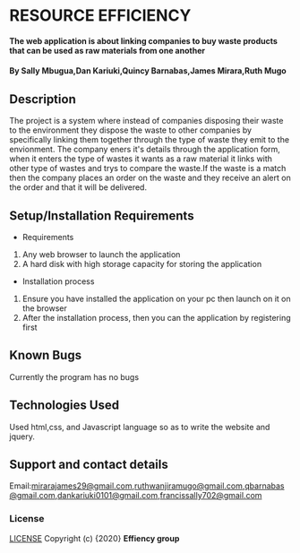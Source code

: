 # RESOURCE EFFICIENCY
#### The web application is about linking companies to buy waste products that can be used as raw materials from one another

#### By **Sally Mbugua,Dan Kariuki,Quincy Barnabas,James Mirara,Ruth Mugo**

## Description
The project is a system where instead of companies disposing their waste to the environment they dispose the waste to other companies by specifically linking them together through the type of waste they emit to the envionment. The company eners it's details through the application form, when it enters the type of wastes it wants as a raw material it links with other type of wastes and trys to compare the waste.If the waste is a match then the company places an order 
on the waste and they receive an alert on the order and that it will be delivered.

## Setup/Installation Requirements
*  Requirements
 1. Any web browser to launch the application
 2. A hard disk with  high storage capacity for storing the application
 
* Installation process
 1. Ensure you have installed the application on your pc then launch on it on the browser
 2. After the installation process, then you can the application by registering first
 
## Known Bugs
Currently the program has no bugs

## Technologies Used
Used html,css, and Javascript language so as to write the website and jquery.

## Support and contact details
Email:mirarajames29@gmail.com,ruthwanjiramugo@gmail.com,qbarnabas@gmail.com,dankariuki0101@gmail.com,francissally702@gmail.com

### License
[LICENSE](licence/LICENSE.md)
Copyright (c) {2020} **Effiency group**
